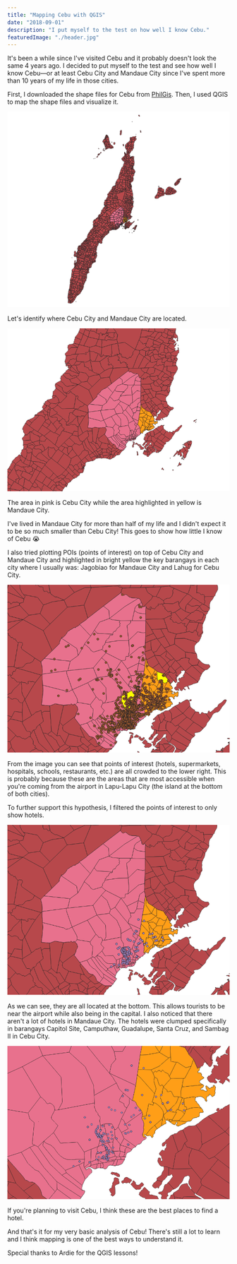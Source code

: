 ```yaml
---
title: "Mapping Cebu with QGIS"
date: "2018-09-01"
description: "I put myself to the test on how well I know Cebu."
featuredImage: "./header.jpg"
---
```


It's been a while since I've visited Cebu and it probably doesn't look the same 4 years ago. I decided to put myself to the test and see how well I know Cebu—or at least Cebu City and Mandaue City since I've spent more than 10 years of my life in those cities.

First, I downloaded the shape files for Cebu from [PhilGis](http://philgis.org/). Then, I used QGIS to map the shape files and visualize it.

![Map of Cebu](cebu.png)

Let's identify where Cebu City and Mandaue City are located.

![Cebu City and Mandaue City](cebucity-mandauecity.png)

The area in pink is Cebu City while the area highlighted in yellow is Mandaue City.

I've lived in Mandaue City for more than half of my life and I didn't expect it to be so much smaller than Cebu City! This goes to show how little I know of Cebu :sob:

I also tried plotting POIs (points of interest) on top of Cebu City and Mandaue City and highlighted in bright yellow the key barangays in each city where I usually was: Jagobiao for Mandaue City and Lahug for Cebu City.

![POIs in Cebu City and Mandaue City](cebu_mandaue_poi.png)

From the image you can see that points of interest (hotels, supermarkets, hospitals, schools, restaurants, etc.) are all crowded to the lower right. This is probably because these are the areas that are most accessible when you're coming from the airport in Lapu-Lapu City (the island at the bottom of both cities).

To further support this hypothesis, I filtered the points of interest to only show hotels.

![Hotels in Cebu City and Mandaue City](hotels-cebu-mandaue.png)

As we can see, they are all located at the bottom. This allows tourists to be near the airport while also being in the capital. I also noticed that there aren't a lot of hotels in Mandaue City. The hotels were clumped specifically in barangays Capitol Site, Camputhaw, Guadalupe, Santa Cruz, and Sambag II in Cebu City.

![Hotels in Cebu City and Mandaue City](hotels-zoom.png)

If you're planning to visit Cebu, I think these are the best places to find a hotel.

And that's it for my very basic analysis of Cebu! There's still a lot to learn and I think mapping is one of the best ways to understand it.

Special thanks to Ardie for the QGIS lessons!